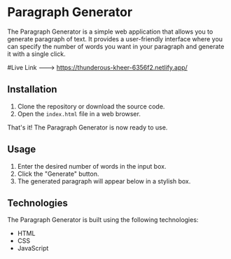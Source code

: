 # Paragraph Generator

The Paragraph Generator is a simple web application that allows you to generate  paragraph of text. It provides a user-friendly interface where you can specify the number of words you want in your paragraph and generate it with a single click.

#Live Link ---> https://thunderous-kheer-6356f2.netlify.app/

## Installation

1. Clone the repository or download the source code.
2. Open the `index.html` file in a web browser.

That's it! The Paragraph Generator is now ready to use.

## Usage

1. Enter the desired number of words in the input box.
2. Click the "Generate" button.
3. The generated paragraph will appear below in a stylish box.


## Technologies

The Paragraph Generator is built using the following technologies:

- HTML
- CSS
- JavaScript
